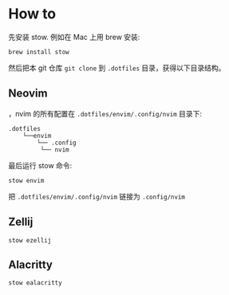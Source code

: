 # How to

先安装 stow. 例如在 Mac 上用 brew 安装:

```shell
brew install stow
```

然后把本 git 仓库 `git clone` 到 `.dotfiles` 目录，获得以下目录结构。

## Neovim

，nvim 的所有配置在 `.dotfiles/envim/.config/nvim` 目录下:

```shell
.dotfiles
    └──envim
        └── .config
         └── nvim
```

最后运行 stow 命令:

```shell
stow envim
```

把 `.dotfiles/envim/.config/nvim` 链接为 `.config/nvim`

## Zellij

```shell
stow ezellij
```
## Alacritty

```shell
stow ealacritty
```
